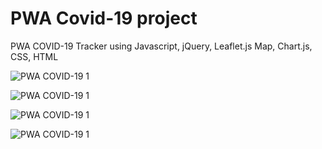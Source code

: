 # PWA Covid-19 project
PWA COVID-19 Tracker using Javascript, jQuery, Leaflet.js Map, Chart.js, CSS, HTML

![PWA COVID-19 1](https://github.com/eneza/covid-19/blob/master/images/COVID-19%20CoronaVirus%20project%20image.png?raw=true)

![PWA COVID-19 1](https://github.com/eneza/covid-19/blob/master/images/COVID-19%20CoronaVirus%20project%20image%203.png?raw=true)

![PWA COVID-19 1](https://github.com/eneza/covid-19/blob/master/images/COVID-19%20CoronaVirus%20project%20image%201.png?raw=true)

![PWA COVID-19 1](https://github.com/eneza/covid-19/blob/master/images/COVID-19%20CoronaVirus%20project%20image%202.png?raw=true)


